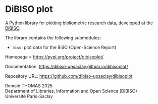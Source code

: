 # DiBISO plot

A Python library for plotting bibliometric research data, developed at the [DiBISO](https://www.bibliotheques.universite-paris-saclay.fr/en/department-libraries-information-and-open-science-dibiso-and-its-missions).

The library contains the following submodules:

  - `biso`: plot data for the BiSO (Open-Science Report)


Homepage = https://pypi.org/project/dibisoplot/

Documentation: https://dibiso-upsaclay.github.io/dibisoplot/

Repository URL: https://github.com/dibiso-upsaclay/dibisoplot


Romain THOMAS 2025  
Department of Libraries, Information and Open Science (DiBISO)  
Université Paris-Saclay